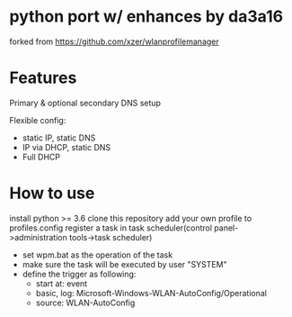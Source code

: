 # python port w/ enhances by da3a16
forked from https://github.com/xzer/wlanprofilemanager

# Features

Primary & optional secondary DNS setup

Flexible config:
- static IP, static DNS
- IP via DHCP, static DNS
- Full DHCP

# How to use

install python >= 3.6
clone this repository
add your own profile to profiles.config
register a task in task scheduler(control panel->administration tools->task scheduler)
- set wpm.bat as the operation of the task
- make sure the task will be executed by user "SYSTEM"
- define the trigger as following:
    - start at: event
    - basic, log: Microsoft-Windows-WLAN-AutoConfig/Operational
    - source: WLAN-AutoConfig